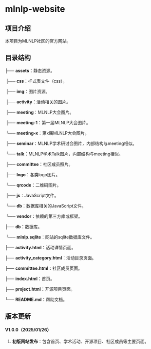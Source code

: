 # mlnlp-website





## 项目介绍

本项目为MLNLP社区的官方网站。





## 目录结构

├──  **assets**：静态资源。

​        ├──  **css**：样式表文件（css）。

​        ├──  **img**：图片资源。

​                ├──  **activity**：活动相关的图片。

​                        ├──  **meeting**：MLNLP大会图片。

​                                ├──  **meeting-1**：第一届MLNLP大会图片。

​                                └──  **meeting-x**：第x届MLNLP大会图片。

​                        ├──  **seminar**：MLNLP学术研讨会图片，内部结构与meeting相似。

​                        └──  **talk**：MLNLP学术Talk图片，内部结构与meeting相似。

​                ├──  **committee**：社区成员照片。

​                ├──  **logo**：各类logo图片。

​                └──  **qrcode**：二维码图片。

​        ├──  **js**：JavaScript文件。

​                └──  **db**：数据库相关的JavaScript文件。

​        └──  **vendor**：依赖的第三方库或框架。

├──  **db**：数据库。

​        └── **mlnlp.sqlite**：网站的sqlite数据库文件。

├──  **activity.html**：活动详情页面。

├──  **activity_category.html**：活动目录页面。

├──  **committee.html**：社区成员页面。

├──  **index.html**：首页。

├──  **project.html**：开源项目页面。

└──  **README.md**：帮助文档。





## 版本更新

#### V1.0.0（2025/01/26）

1. **初版网站发布**：包含首页、学术活动、开源项目、社区成员等主要页面。
